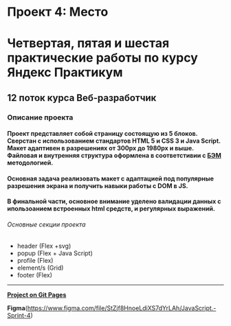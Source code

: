 # Проект 4: Место
# Четвертая, пятая и шестая практические работы по курсу Яндекс Практикум
## 12 поток курса Веб-разработчик
### Описание проекта
#### Проект представляет собой страницу состоящую из 5 блоков. Сверстан с использованием стандартов HTML 5 и CSS 3 и Java Script. Макет адаптивен в разрешениях от 300px до 1980px и выше. Файловая и внутренняя структура оформлена в соответстивии с [БЭМ](https://ru.bem.info/ "Я Yandex!") методологией.
#### Основная задача реализовать макет с адаптацией под популярные разрешения экрана и получить навыки работы с DOM в JS.
#### В финальной части, основное внимание уделено валидации данных с ипользоанием встроенных html средств, и регулярных выражений.

###### Основные секции проекта
* header (Flex +svg)
* popup (Flex + Java Script)
* profile (Flex)
* element/s (Grid) 
* footer (Flex)
------

[**Project on Git Pages**](https://some-0ne-else.github.io/mesto/)


**Figma**(https://www.figma.com/file/StZjf8HnoeLdiXS7dYrLAh/JavaScript.-Sprint-4)

